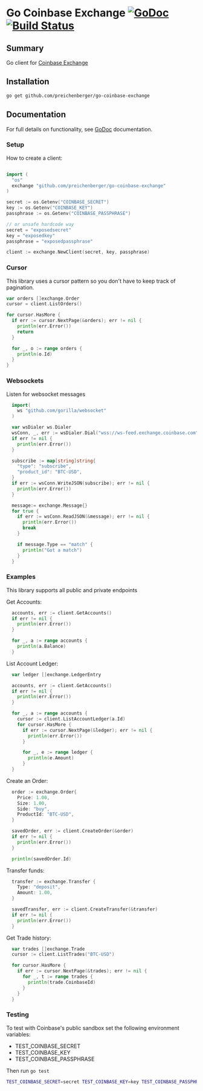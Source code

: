 Go Coinbase Exchange [![GoDoc](http://img.shields.io/badge/godoc-reference-blue.svg)](http://godoc.org/github.com/preichenberger/go-coinbase-exchange) [![Build Status](https://travis-ci.org/preichenberger/go-coinbase-exchange.svg?branch=master)](https://travis-ci.org/preichenberger/go-coinbase-exchange)
========

## Summary

Go client for [Coinbase Exchange](https://exchange.coinbase.com)

## Installation

```sh
go get github.com/preichenberger/go-coinbase-exchange
```

## Documentation
For full details on functionality, see [GoDoc](http://godoc.org/github.com/preichenberger/go-coinbase-exchange) documentation.

### Setup
How to create a client:

```go

import (
  "os"
  exchange "github.com/preichenberger/go-coinbase-exchange"
)

secret := os.Getenv("COINBASE_SECRET") 
key := os.Getenv("COINBASE_KEY") 
passphrase := os.Getenv("COINBASE_PASSPHRASE") 

// or unsafe hardcode way
secret = "exposedsecret"
key = "exposedkey"
passphrase = "exposedpassphrase"

client := exchange.NewClient(secret, key, passphrase)
```

### Cursor
This library uses a cursor pattern so you don't have to keep track of pagination.

```go
var orders []exchange.Order
cursor = client.ListOrders()

for cursor.HasMore {
  if err := cursor.NextPage(&orders); err != nil {
    println(err.Error())
    return
  }

  for _, o := range orders {
    println(o.Id) 
  }
}

```

### Websockets
Listen for websocket messages

```go
  import(
    ws "github.com/gorilla/websocket"
  )

  var wsDialer ws.Dialer
  wsConn, _, err := wsDialer.Dial("wss://ws-feed.exchange.coinbase.com", nil)
  if err != nil {
    println(err.Error())
  }

  subscribe := map[string]string{
    "type": "subscribe",
    "product_id": "BTC-USD",
  }
  if err := wsConn.WriteJSON(subscribe); err != nil {
    println(err.Error())
  }

  message:= exchange.Message{}
  for true {
    if err := wsConn.ReadJSON(&message); err != nil {
      println(err.Error())
      break
    }

    if message.Type == "match" {
      println("Got a match")
    }
  }

```

### Examples
This library supports all public and private endpoints

Get Accounts:
```go
  accounts, err := client.GetAccounts()
  if err != nil {
    println(err.Error())
  }

  for _, a := range accounts {
    println(a.Balance)
  }
```

List Account Ledger:
```go
  var ledger []exchange.LedgerEntry

  accounts, err := client.GetAccounts()
  if err != nil {
    println(err.Error())
  }

  for _, a := range accounts {
    cursor := client.ListAccountLedger(a.Id)
    for cursor.HasMore {
      if err := cursor.NextPage(&ledger); err != nil {
        println(err.Error())
      }

      for _, e := range ledger {
        println(e.Amount)
      }
  }
```

Create an Order:
```go
  order := exchange.Order{
    Price: 1.00,   
    Size: 1.00,   
    Side: "buy",   
    ProductId: "BTC-USD",   
  }

  savedOrder, err := client.CreateOrder(&order)
  if err != nil {
    println(err.Error())
  }

  println(savedOrder.Id)
```

Transfer funds:
```go
  transfer := exchange.Transfer {
    Type: "deposit",
    Amount: 1.00,   
  }

  savedTransfer, err := client.CreateTransfer(&transfer)
  if err != nil {
    println(err.Error())
  }
```

Get Trade history:
```go
  var trades []exchange.Trade
  cursor := client.ListTrades("BTC-USD")

  for cursor.HasMore {
    if err := cursor.NextPage(&trades); err != nil {
      for _, t := range trades {
        println(trade.CoinbaseId)
      }
    } 
  }
```

### Testing
To test with Coinbase's public sandbox set the following environment variables:
  - TEST_COINBASE_SECRET
  - TEST_COINBASE_KEY
  - TEST_COINBASE_PASSPHRASE

Then run `go test`
```sh
TEST_COINBASE_SECRET=secret TEST_COINBASE_KEY=key TEST_COINBASE_PASSPHRASE=passphrase go test
```
